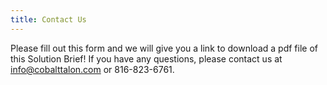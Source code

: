 ```yaml
---
title: Contact Us
---
```


Please fill out this form and we will give you a link to download a pdf file of this Solution Brief!
If you have any questions, please contact us at info@cobalttalon.com or 816-823-6761.

<script type="text/javascript" src="http://form.jotformpro.com/jsform/42164704009953"></script>